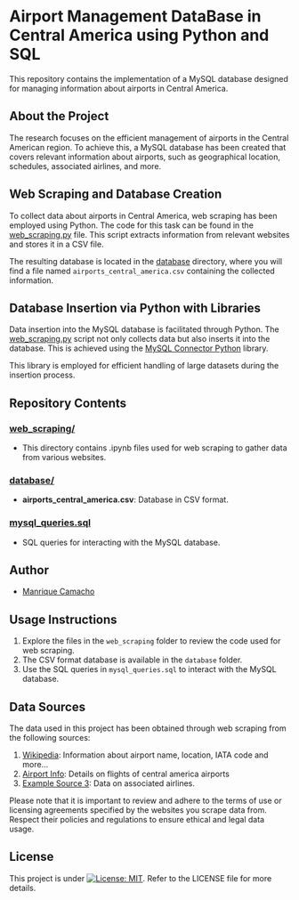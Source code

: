 # Airport Management DataBase in Central America using Python and SQL

This repository contains the implementation of a MySQL database designed for managing information about airports in Central America.

## About the Project

The research focuses on the efficient management of airports in the Central American region. To achieve this, a MySQL database has been created that covers relevant information about airports, such as geographical location, schedules, associated airlines, and more.

## Web Scraping and Database Creation

To collect data about airports in Central America, web scraping has been employed using Python. The code for this task can be found in the [web_scraping.py](web_scraping.py) file. This script extracts information from relevant websites and stores it in a CSV file.

The resulting database is located in the [database](database) directory, where you will find a file named `airports_central_america.csv` containing the collected information.

## Database Insertion via Python with Libraries

Data insertion into the MySQL database is facilitated through Python. The [web_scraping.py](web_scraping.py) script not only collects data but also inserts it into the database. This is achieved using the [MySQL Connector Python](https://dev.mysql.com/doc/connector-python/en/) library.

This library is employed for efficient handling of large datasets during the insertion process.

## Repository Contents

### [web_scraping/](web_scraping)
- This directory contains .ipynb files used for web scraping to gather data from various websites.

### [database/](database)
- **airports_central_america.csv**: Database in CSV format.

### [mysql_queries.sql](mysql_queries.sql)
- SQL queries for interacting with the MySQL database.

## Author

- [Manrique Camacho](https://www.linkedin.com/in/manriquecamachop/)

## Usage Instructions

1. Explore the files in the `web_scraping` folder to review the code used for web scraping.
2. The CSV format database is available in the `database` folder.
3. Use the SQL queries in `mysql_queries.sql` to interact with the MySQL database.

## Data Sources

The data used in this project has been obtained through web scraping from the following sources:

1. [Wikipedia](https://en.wikipedia.org/wiki/List_of_the_busiest_airports_in_Central_America): Information about airport name, location, IATA code and more...
2. [Airport Info](https://airportinfo.live): Details on flights of central america airports
3. [Example Source 3](https://www.examplesource3.com): Data on associated airlines.

Please note that it is important to review and adhere to the terms of use or licensing agreements specified by the websites you scrape data from. Respect their policies and regulations to ensure ethical and legal data usage.

## License

This project is under [![License: MIT](https://img.shields.io/badge/License-MIT-yellow.svg)](https://opensource.org/licenses/MIT). Refer to the LICENSE file for more details.
